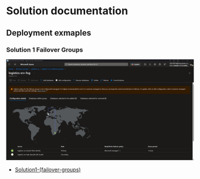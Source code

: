 # Solution documentation
## Deployment exmaples
### Solution 1 Failover Groups
![](/documentation/examples/solution1/images/azure-portal/failover-group-view/configuration-details.png)
- [Solution1-(failover-groups)](/documentation/examples/solution1/solution1.md)
